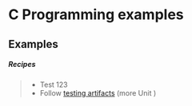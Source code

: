 # **C** Programming examples
## Examples
##### Recipes

> - Test 123
 > - Follow  [testing artifacts](http://2.bp.blogspot.com) (more Unit )
